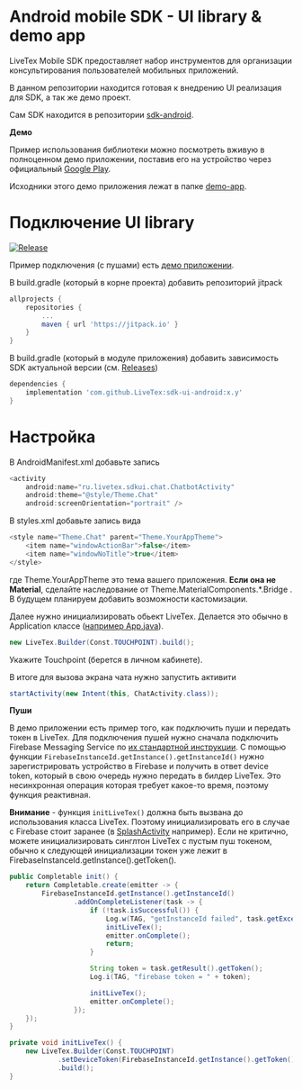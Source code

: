 # Android mobile SDK - UI library & demo app
LiveTex Mobile SDK предоставляет набор инструментов для организации консультирования пользователей мобильных приложений.

В данном репозитории находится готовая к внедрению UI реализация для SDK, а так же демо проект.

Сам SDK находится в репозитории [sdk-android](https://github.com/LiveTex/sdk-android).

**Демо**

Пример использования библиотеки можно посмотреть вживую в полноценном
демо приложении, поставив его на устройство через официальный [Google Play](https://play.google.com/store/apps/details?id=ru.livetex.demoapp).

Исходники этого демо приложения лежат в папке [demo-app](demo-app/).

Подключение UI library
===============
[![Release](https://jitpack.io/v/LiveTex/sdk-ui-android.svg)](https://jitpack.io/#LiveTex/sdk-ui-android)

Пример подключения (с пушами) есть [демо приложении](demo-app/).

В build.gradle (который в корне проекта) добавить репозиторий jitpack

```gradle
allprojects {
	repositories {
		...
		maven { url 'https://jitpack.io' }
	}
}
```

В build.gradle (который в модуле приложения) добавить зависимость SDK
актуальной версии (см.
[Releases](https://github.com/LiveTex/sdk-ui-android/releases))

```gradle
dependencies {
	implementation 'com.github.LiveTex:sdk-ui-android:x.y'
}
```

Настройка
=========

В AndroidManifest.xml добавьте запись

```java
<activity
	android:name="ru.livetex.sdkui.chat.ChatbotActivity"
	android:theme="@style/Theme.Chat"
	android:screenOrientation="portrait" />
```

В styles.xml добавьте запись вида

```java
<style name="Theme.Chat" parent="Theme.YourAppTheme">
	<item name="windowActionBar">false</item>
	<item name="windowNoTitle">true</item>
</style>
```

где Theme.YourAppTheme это тема вашего приложения. **Если она не Material**, сделайте наследование от Theme.MaterialComponents.*.Bridge . В будущем планируем добавить возможности кастомизации.

Далее нужно инициализировать обьект LiveTex.
Делается это обычно в Application классе
([например App.java](demo-app/src/main/java/ru/livetex/demoapp/App.java)).

```java
new LiveTex.Builder(Const.TOUCHPOINT).build();
```

Укажите Touchpoint (берется в личном кабинете).

В итоге для вызова экрана чата нужно запустить активити

```java
startActivity(new Intent(this, ChatActivity.class));
```

**Пуши**

В демо приложении есть пример того, как подключить пуши и передать токен в LiveTex.
Для подключения пушей нужно сначала подключить Firebase Messaging Service по [их стандартной инструкции](https://firebase.google.com/docs/cloud-messaging/android/client).
С помощью функции `FirebaseInstanceId.getInstance().getInstanceId()` нужно зарегистрировать устройство в Firebase и получить в ответ device token, который в свою очередь нужно передать в билдер LiveTex. Это несинхронная операция которая требует какое-то время, поэтому функция реактивная.

**Внимание** - функция `initLiveTex()` должна быть вызвана до использования класса LiveTex. Поэтому инициализировать его в случае с Firebase стоит заранее (в [SplashActivity](/demo-app/src/main/java/ru/livetex/demoapp/ui/splash/SplashActivity.java) например).
Если не критично, можете инициализировать синглтон LiveTex с пустым пуш токеном, обычно к следующей инициализации токен уже лежит в FirebaseInstanceId.getInstance().getToken().

```java
public Completable init() {
	return Completable.create(emitter -> {
		FirebaseInstanceId.getInstance().getInstanceId()
				.addOnCompleteListener(task -> {
					if (!task.isSuccessful()) {
						Log.w(TAG, "getInstanceId failed", task.getException());
						initLiveTex();
						emitter.onComplete();
						return;
					}

					String token = task.getResult().getToken();
					Log.i(TAG, "firebase token = " + token);

					initLiveTex();
					emitter.onComplete();
				});
	});
}

private void initLiveTex() {
	new LiveTex.Builder(Const.TOUCHPOINT)
			.setDeviceToken(FirebaseInstanceId.getInstance().getToken())
			.build();
}
```